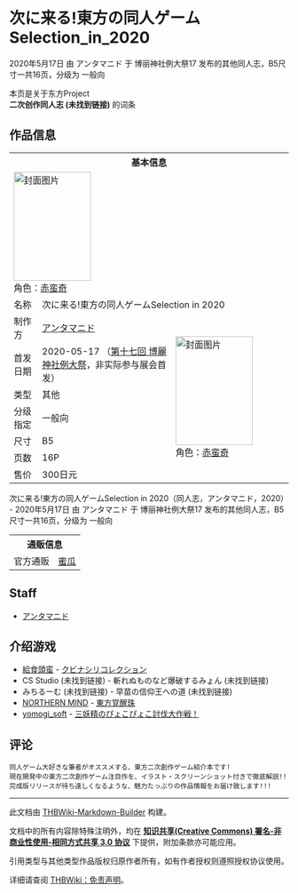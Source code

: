 # 次に来る!東方の同人ゲームSelection_in_2020

<!-- source html: G:\repos\THBWiki-Markdown-Builder\THBWikiMarkdown\Temp\main\1\1a\ns0%3A%E6%AC%A1%E3%81%AB%E6%9D%A5%E3%82%8B%21%E6%9D%B1%E6%96%B9%E3%81%AE%E5%90%8C%E4%BA%BA%E3%82%B2%E3%83%BC%E3%83%A0Selection_in_2020.html -->

2020年5月17日 由 アンタマニド 于 博丽神社例大祭17 发布的其他同人志，B5尺寸一共16页，分级为 一般向

本页是关于东方Project  
 **二次创作同人志 (未找到链接)** 的词条

## 作品信息

<table><tbody><tr><th colspan="3">基本信息</th></tr><tr><td class="cover-artwork-mobile" colspan="2"><a href="./文件-次に来る!東方の同人ゲームSelection_in_2020封面.jpg.md" class="image" title="封面图片"><img alt="封面图片" src="https://upload.thwiki.cc/thumb/c/c3/%E6%AC%A1%E3%81%AB%E6%9D%A5%E3%82%8B%21%E6%9D%B1%E6%96%B9%E3%81%AE%E5%90%8C%E4%BA%BA%E3%82%B2%E3%83%BC%E3%83%A0Selection_in_2020%E5%B0%81%E9%9D%A2.jpg/139px-%E6%AC%A1%E3%81%AB%E6%9D%A5%E3%82%8B%21%E6%9D%B1%E6%96%B9%E3%81%AE%E5%90%8C%E4%BA%BA%E3%82%B2%E3%83%BC%E3%83%A0Selection_in_2020%E5%B0%81%E9%9D%A2.jpg" decoding="async" loading="lazy" width="139" height="196" srcset="https://upload.thwiki.cc/thumb/c/c3/%E6%AC%A1%E3%81%AB%E6%9D%A5%E3%82%8B%21%E6%9D%B1%E6%96%B9%E3%81%AE%E5%90%8C%E4%BA%BA%E3%82%B2%E3%83%BC%E3%83%A0Selection_in_2020%E5%B0%81%E9%9D%A2.jpg/208px-%E6%AC%A1%E3%81%AB%E6%9D%A5%E3%82%8B%21%E6%9D%B1%E6%96%B9%E3%81%AE%E5%90%8C%E4%BA%BA%E3%82%B2%E3%83%BC%E3%83%A0Selection_in_2020%E5%B0%81%E9%9D%A2.jpg 1.5x, https://upload.thwiki.cc/thumb/c/c3/%E6%AC%A1%E3%81%AB%E6%9D%A5%E3%82%8B%21%E6%9D%B1%E6%96%B9%E3%81%AE%E5%90%8C%E4%BA%BA%E3%82%B2%E3%83%BC%E3%83%A0Selection_in_2020%E5%B0%81%E9%9D%A2.jpg/278px-%E6%AC%A1%E3%81%AB%E6%9D%A5%E3%82%8B%21%E6%9D%B1%E6%96%B9%E3%81%AE%E5%90%8C%E4%BA%BA%E3%82%B2%E3%83%BC%E3%83%A0Selection_in_2020%E5%B0%81%E9%9D%A2.jpg 2x" data-file-width="319" data-file-height="450"></a><div class="cover-char">角色：<a href="./赤蛮奇.md" title="赤蛮奇">赤蛮奇</a></div></td>
</tr><tr><td class="label">名称</td><td colspan="2"> 次に来る!東方の同人ゲームSelection in 2020 </td></tr><tr><td class="label">制作方</td><td><a href="./アンタマニド.md" title="アンタマニド">アンタマニド</a></td><td class="cover-artwork" rowspan="7" style="min-width:196px;"><a href="./文件-次に来る!東方の同人ゲームSelection_in_2020封面.jpg.md" class="image" title="封面图片"><img alt="封面图片" src="https://upload.thwiki.cc/thumb/c/c3/%E6%AC%A1%E3%81%AB%E6%9D%A5%E3%82%8B%21%E6%9D%B1%E6%96%B9%E3%81%AE%E5%90%8C%E4%BA%BA%E3%82%B2%E3%83%BC%E3%83%A0Selection_in_2020%E5%B0%81%E9%9D%A2.jpg/139px-%E6%AC%A1%E3%81%AB%E6%9D%A5%E3%82%8B%21%E6%9D%B1%E6%96%B9%E3%81%AE%E5%90%8C%E4%BA%BA%E3%82%B2%E3%83%BC%E3%83%A0Selection_in_2020%E5%B0%81%E9%9D%A2.jpg" decoding="async" loading="lazy" width="139" height="196" srcset="https://upload.thwiki.cc/thumb/c/c3/%E6%AC%A1%E3%81%AB%E6%9D%A5%E3%82%8B%21%E6%9D%B1%E6%96%B9%E3%81%AE%E5%90%8C%E4%BA%BA%E3%82%B2%E3%83%BC%E3%83%A0Selection_in_2020%E5%B0%81%E9%9D%A2.jpg/208px-%E6%AC%A1%E3%81%AB%E6%9D%A5%E3%82%8B%21%E6%9D%B1%E6%96%B9%E3%81%AE%E5%90%8C%E4%BA%BA%E3%82%B2%E3%83%BC%E3%83%A0Selection_in_2020%E5%B0%81%E9%9D%A2.jpg 1.5x, https://upload.thwiki.cc/thumb/c/c3/%E6%AC%A1%E3%81%AB%E6%9D%A5%E3%82%8B%21%E6%9D%B1%E6%96%B9%E3%81%AE%E5%90%8C%E4%BA%BA%E3%82%B2%E3%83%BC%E3%83%A0Selection_in_2020%E5%B0%81%E9%9D%A2.jpg/278px-%E6%AC%A1%E3%81%AB%E6%9D%A5%E3%82%8B%21%E6%9D%B1%E6%96%B9%E3%81%AE%E5%90%8C%E4%BA%BA%E3%82%B2%E3%83%BC%E3%83%A0Selection_in_2020%E5%B0%81%E9%9D%A2.jpg 2x" data-file-width="319" data-file-height="450"></a><div class="cover-char">角色：<a href="./赤蛮奇.md" title="赤蛮奇">赤蛮奇</a></div></td>
</tr><tr><td class="label">首发日期</td><td>2020-05-17&#160;（<a href="/展会作品列表?e=%E5%8D%9A%E4%B8%BD%E7%A5%9E%E7%A4%BE%E4%BE%8B%E5%A4%A7%E7%A5%AD%2317">第十七回 博麗神社例大祭</a>，非实际参与展会首发）</td></tr><tr><td class="label">类型</td><td>其他</td></tr><tr><td class="label">分级指定</td><td>一般向</td></tr><tr><td class="label">尺寸</td><td>B5</td></tr><tr><td class="label">页数</td><td>16P</td></tr><tr><td class="label">售价</td><td>300日元</td></tr></tbody></table>

次に来る!東方の同人ゲームSelection in 2020（同人志，アンタマニド，2020） - 2020年5月17日 由 アンタマニド 于 博丽神社例大祭17 发布的其他同人志，B5尺寸一共16页，分级为 一般向

<table><tbody><tr><th colspan="3">通贩信息</th></tr><tr><td class="label">官方通贩</td><td colspan="2"><a rel="nofollow" class="external text" href="https://www.melonbooks.co.jp/detail/detail.php?product_id=670385">蜜瓜</a></td></tr></tbody></table>



## Staff
- [アンタマニド](./アンタマニド.md)


## 介绍游戏
- [給食頭蛮](./給食頭蛮.md) - [クビナシリコレクション](./クビナシリコレクション.md)
- CS Studio (未找到链接) - 斬れぬものなど爆破するみょん (未找到链接)
- みちるーむ (未找到链接) - 早苗の信仰王への道 (未找到链接)
- [NORTHERN MIND](./Northern_Mind.md) - [東方覚醒珠](./東方覚醒珠（※二次創作）_～_Fan-made_Virtual_Autography..md)
- [yomogi_soft](./yomogi_soft.md) - [三妖精のぴょこぴょこ討伐大作戦！](./三妖精のぴょこぴょこ討伐大作戦！.md)


## 评论
```
同人ゲーム大好きな筆者がオススメする、東方二次創作ゲーム紹介本です!
現在開発中の東方二次創作ゲーム注目作を、イラスト・スクリーンショット付きで徹底解説!!
完成版リリースが待ち遠しくなるような、魅力たっぷりの作品情報をお届け致します!!! 
```

  
  

  





---

此文档由 [THBWiki-Markdown-Builder](https://github.com/Delsin-Yu/THBWiki-Markdown-Builder) 构建。

文档中的所有内容除特殊注明外，均在 [**知识共享(Creative Commons) 署名-非商业性使用-相同方式共享 3.0 协议**](https://creativecommons.org/licenses/by-sa/3.0/deed.zh-hans) 下提供，附加条款亦可能应用。

引用类型与其他类型作品版权归原作者所有，如有作者授权则遵照授权协议使用。

详细请查阅 [THBWiki：免责声明](https://thbwiki.cc/THBWiki:%E5%85%8D%E8%B4%A3%E5%A3%B0%E6%98%8E)。


